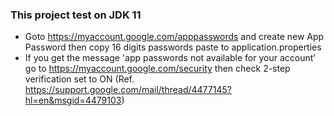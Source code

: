### This project test on JDK 11
- Goto https://myaccount.google.com/apppasswords and create new App Password then copy 16 digits passwords paste to application.properties 
- If you get the message 'app passwords not available for your account' go to https://myaccount.google.com/security then check 2-step verification set to ON (Ref. https://support.google.com/mail/thread/4477145?hl=en&msgid=4479103)
